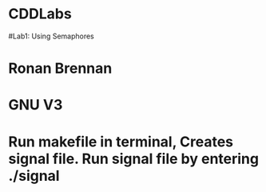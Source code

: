# CDDLabs
#Lab1: Using Semaphores 
# Ronan Brennan
# GNU V3
# Run makefile in terminal, Creates signal file. Run signal file by entering ./signal
